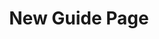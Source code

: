 ---
title: New Guide Page
topper:
content_blocks:
properties:
  exclude_from_navigation: false
  exclude_from_search_engines: false
  meta_description:
  social_image:
uuid:
type: guide
---